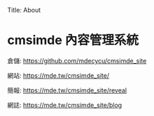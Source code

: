 Title: About

# cmsimde 內容管理系統

倉儲: <a href="https://github.com/40923244/cd2024">https://github.com/mdecycu/cmsimde_site</a>

網站: <a href="https://40923244.github.io/cd2024/">https://mde.tw/cmsimde_site/</a>

簡報: <a href="https://40923244.github.io/cd2024/reveal">https://mde.tw/cmsimde_site/reveal</a>

網誌: <a href="https://40923244.github.io/cd2024/blog">https://mde.tw/cmsimde_site/blog</a>









